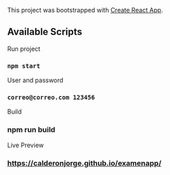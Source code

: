 This project was bootstrapped with [Create React App](https://github.com/facebook/create-react-app).

## Available Scripts

Run project

### `npm start`



User and password

### `correo@correo.com 123456`


Build

### npm run build

Live Preview 

###  https://calderonjorge.github.io/examenapp/

